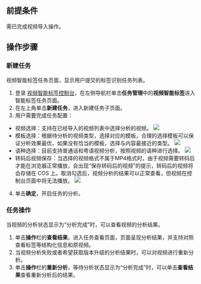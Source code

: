 ## 前提条件
需已完成视频导入操作。


## 操作步骤
### 新建任务
视频智能标签任务页面，显示用户提交的标签识别任务列表。
1. 登录 [视频智能标签控制台](https://console.cloud.tencent.com/ai-media)，在左侧导航栏单击**任务管理**中的**视频智能标签**进入智能标签任务页面。
2. 在左上角单击**新建任务**，进入新建任务子页面。
3. 用户需要完成任务配置：
 - 视频选择：支持在已经导入的视频列表中选择分析的视频。
 ![](https://qcloudimg.tencent-cloud.cn/raw/e272626cf1355a3c1b71aab95cb43e76.png)
 - 模板选择：根据待分析的视频类型，选择对应的模板，合理的选择模板可以保证分析效果最优，如果没有恰当的模板，选择与内容最接近的类型。
 ![](https://qcloudimg.tencent-cloud.cn/raw/ba69a3efdf36113f763a9b438bee65f8.png)
 - 语种选择：目前支持普通话和粤语视频分析，按照视频的语种进行选择。
 ![](https://qcloudimg.tencent-cloud.cn/raw/594514dc7ef26aa3e9b89e14b25cbe21.png)
 - 转码后视频保存：当选择的视频格式不属于MP4格式时，由于视频需要转码后才能在浏览器正常播放，会出现“保存转码后的视频”的提示，转码后的视频将会存储在 COS 上。取消勾选后，视频分析的结果可以正常查看，但视频在控制台页面中将无法播放。
 ![](https://qcloudimg.tencent-cloud.cn/raw/96cdb214d48b584126b2d6c3fc2c343b.png)
4. 单击**确定**，开启任务的分析。

### 任务操作
当视频的分析状态显示为“分析完成”时，可以查看视频的分析结果。
1. 单击**操作**栏的**查看结果**，进入任务查看页面，页面呈现分析结果，并支持对照查看标签等结构化信息和原视频。
2. 当视频分析失败或者希望获取版本升级的分析结果时，可以对视频进行重新分析。
3. 单击**操作**栏的**重新分析**，等待分析状态显示为“分析完成”时，可以单击**查看结果**查看重新分析后的结果。

